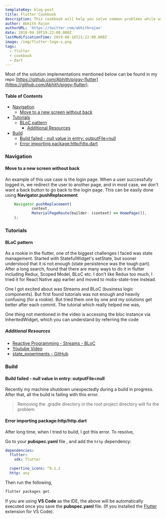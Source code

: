 ```yaml
---
templateKey: blog-post
title: Flutter Cookbook
description: This cookbook will help you solve common problems while writing Flutter apps.
author: Abhith Rajan
authorURL: 'https://twitter.com/abhithrajan'
date: 2018-04-30T19:22:00.000Z
lastModificationTime: 2019-08-16T21:22:00.000Z
image: /img/flutter-logo-s.png
tags:
  - flutter
  - cookbook
  - dart
---
```


Most of the solution implementations mentioned below can be found in my repo [https://github.com/Abhith/piggy-flutter](https://github.com/Abhith/piggy-flutter).

#### Table of Contents <!-- omit in toc -->

- [Navigation](#navigation)
  - [Move to a new screen without back](#move-to-a-new-screen-without-back)
- [Tutorials](#tutorials)
  - [BLoC pattern](#bloc-pattern)
    - [Additional Resources](#additional-resources)
- [Build](#build)
  - [Build failed - null value in entry: outputFile=null](#build-failed---null-value-in-entry-outputfilenull)
  - [Error importing package:http/http.dart](#error-importing-packagehttphttpdart)

### Navigation

#### Move to a new screen without back

An example of this use case is the login page. When a user successfully logged in, we redirect the user to another page, and in most case, we don't want a back button to go back to the login page. This can be easily done using **Navigator.pushReplacement**

```js
    Navigator.pushReplacement(
            context,
            MaterialPageRoute(builder: (context) => HomePage()),
    );
```

### Tutorials

#### BLoC pattern

As a rookie in the flutter, one of the biggest challenges I faced was state management. Started with StatefulWidget's setState, but sooner understood that it is not enough (state persistence was the tough part). After a long search, found that there are many ways to do it in flutter including Redux, Scoped Model, BLoC etc. I don't like Redux too much, I tried it for React Native app earlier and moved to mobx-state-tree instead.

One I got excited about was Streams and BLoC (business logic components). But first found tutorials was not enough and heavily confusing (for a rookie). But tried them one by one and my solutions get better after each commit. The tutorial which really helped me was,

One thing not mentioned in the video is accessing the bloc instance via InheritedWidget, which you can understand by referring the code

##### Additional Resources

- [Reactive Programming - Streams - BLoC](https://www.didierboelens.com/2018/08/reactive-programming---streams---bloc/)
- [Youtube Video](https://www.youtube.com/embed/fahC3ky_zW0?rel=0&amp;start=1125)
- [state_experiments - GitHub](https://github.com/filiph/state_experiments/tree/master/shared/lib/src/bloc_complex)

### Build

#### Build failed - null value in entry: outputFile=null

Recently my machine shutdown unexpectedly during a build in progress. After that, all the build is failing with this error.
> Removing the .gradle directory in the root project directory will fix the problem.

#### Error importing package:http/http.dart

After long time, when I tried to build, I got this error. To resolve,

Go to your **pubspec.yaml** file , and add the `http` dependency:

```yml
dependencies:
  flutter:
    sdk: flutter

  cupertino_icons: ^0.1.2
  http: any
```

Then run the following,

```bash
flutter packages get
```

If you are using **VS Code** as the IDE, the above will be automatically executed once you save the **pubspec.yaml** file. (If you installed the [Flutter](https://marketplace.visualstudio.com/items?itemName=Dart-Code.flutter) extension for VS Code).

